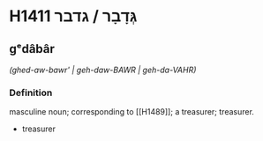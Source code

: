 # H1411 גְּדָבָר / גדבר

## gᵉdâbâr

_(ghed-aw-bawr' | ɡeh-daw-BAWR | ɡeh-da-VAHR)_

### Definition

masculine noun; corresponding to [[H1489]]; a treasurer; treasurer.

- treasurer
